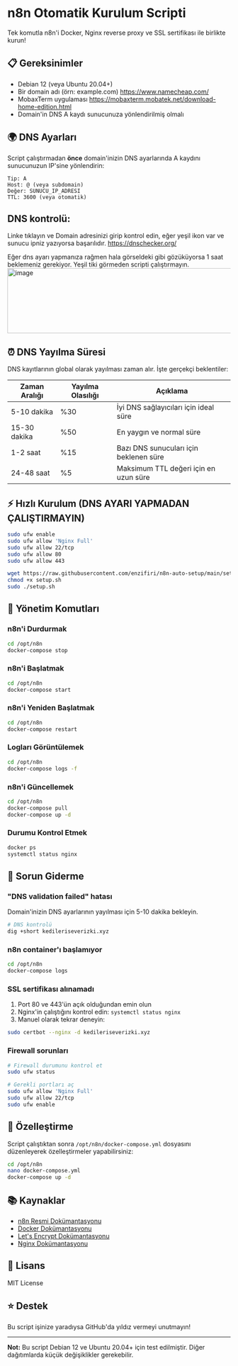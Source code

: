 # n8n Otomatik Kurulum Scripti

Tek komutla n8n'i Docker, Nginx reverse proxy ve SSL sertifikası ile birlikte kurun!


## 📋 Gereksinimler

- Debian 12 (veya Ubuntu 20.04+)
- Bir domain adı (örn: example.com) https://www.namecheap.com/
- MobaxTerm uygulaması https://mobaxterm.mobatek.net/download-home-edition.html
- Domain'in DNS A kaydı sunucunuza yönlendirilmiş olmalı

## 🌍 DNS Ayarları

Script çalıştırmadan **önce** domain'inizin DNS ayarlarında A kaydını sunucunuzun IP'sine yönlendirin:

```
Tip: A
Host: @ (veya subdomain)
Değer: SUNUCU_IP_ADRESI
TTL: 3600 (veya otomatik)
```

## DNS kontrolü:

Linke tıklayın ve Domain adresinizi girip kontrol edin, eğer yeşil ikon var ve sunucu ipniz yazıyorsa başarılıdır.
https://dnschecker.org/

Eğer dns ayarı yapmanıza rağmen hala görseldeki gibi gözüküyorsa 1 saat beklemeniz gerekiyor. Yeşil tiki görmeden scripti çalıştırmayın.
<img width="582" height="147" alt="image" src="https://github.com/user-attachments/assets/7aad1839-462d-491d-a8e3-90fb74ead77d" />

## ⏰ DNS Yayılma Süresi

DNS kayıtlarının global olarak yayılması zaman alır. İşte gerçekçi beklentiler:

| Zaman Aralığı | Yayılma Olasılığı | Açıklama |
|---------------|-------------------|----------|
| 5-10 dakika | %30 | İyi DNS sağlayıcıları için ideal süre |
| 15-30 dakika | %50 | En yaygın ve normal süre |
| 1-2 saat | %15 | Bazı DNS sunucuları için beklenen süre |
| 24-48 saat | %5 | Maksimum TTL değeri için en uzun süre |
## ⚡ Hızlı Kurulum (DNS AYARI YAPMADAN ÇALIŞTIRMAYIN)

```bash
sudo ufw enable
sudo ufw allow 'Nginx Full'
sudo ufw allow 22/tcp
sudo ufw allow 80
sudo ufw allow 443

wget https://raw.githubusercontent.com/enzifiri/n8n-auto-setup/main/setup.sh
chmod +x setup.sh
sudo ./setup.sh
```

## 🔧 Yönetim Komutları

### n8n'i Durdurmak
```bash
cd /opt/n8n
docker-compose stop
```

### n8n'i Başlatmak
```bash
cd /opt/n8n
docker-compose start
```

### n8n'i Yeniden Başlatmak
```bash
cd /opt/n8n
docker-compose restart
```

### Logları Görüntülemek
```bash
cd /opt/n8n
docker-compose logs -f
```

### n8n'i Güncellemek
```bash
cd /opt/n8n
docker-compose pull
docker-compose up -d
```

### Durumu Kontrol Etmek
```bash
docker ps
systemctl status nginx
```


## 🐛 Sorun Giderme

### "DNS validation failed" hatası

Domain'inizin DNS ayarlarının yayılması için 5-10 dakika bekleyin.

```bash
# DNS kontrolü
dig +short kedileriseverizki.xyz
```

### n8n container'ı başlamıyor

```bash
cd /opt/n8n
docker-compose logs
```

### SSL sertifikası alınamadı

1. Port 80 ve 443'ün açık olduğundan emin olun
2. Nginx'in çalıştığını kontrol edin: `systemctl status nginx`
3. Manuel olarak tekrar deneyin:
```bash
sudo certbot --nginx -d kedileriseverizki.xyz
```

### Firewall sorunları

```bash
# Firewall durumunu kontrol et
sudo ufw status

# Gerekli portları aç
sudo ufw allow 'Nginx Full'
sudo ufw allow 22/tcp
sudo ufw enable
```

## 🎨 Özelleştirme

Script çalıştıktan sonra `/opt/n8n/docker-compose.yml` dosyasını düzenleyerek özelleştirmeler yapabilirsiniz:

```bash
cd /opt/n8n
nano docker-compose.yml
docker-compose up -d
```

## 📚 Kaynaklar

- [n8n Resmi Dokümantasyonu](https://docs.n8n.io/)
- [Docker Dokümantasyonu](https://docs.docker.com/)
- [Let's Encrypt Dokümantasyonu](https://letsencrypt.org/docs/)
- [Nginx Dokümantasyonu](https://nginx.org/en/docs/)


## 📄 Lisans

MIT License

## ⭐ Destek

Bu script işinize yaradıysa GitHub'da yıldız vermeyi unutmayın!

---

**Not:** Bu script Debian 12 ve Ubuntu 20.04+ için test edilmiştir. Diğer dağıtımlarda küçük değişiklikler gerekebilir.
